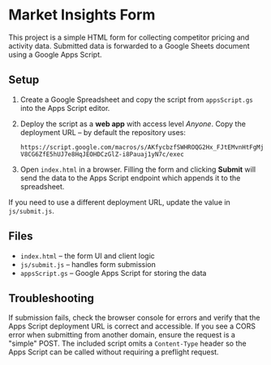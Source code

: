 # Market Insights Form

This project is a simple HTML form for collecting competitor pricing and activity data. Submitted data is forwarded to a Google Sheets document using a Google Apps Script.

## Setup

1. Create a Google Spreadsheet and copy the script from `appsScript.gs` into the Apps Script editor.
2. Deploy the script as a **web app** with access level *Anyone*. Copy the deployment URL – by default the repository uses:

   `https://script.google.com/macros/s/AKfycbzfSWHROQG2Hx_FJtEMvnHtFgMjV8CG6ZfE5hUJ7e8HqJEOHDCzGlZ-i8Pauaj1yN7c/exec`

3. Open `index.html` in a browser. Filling the form and clicking **Submit** will send the data to the Apps Script endpoint which appends it to the spreadsheet.

If you need to use a different deployment URL, update the value in `js/submit.js`.

## Files

- `index.html` – the form UI and client logic
- `js/submit.js` – handles form submission
- `appsScript.gs` – Google Apps Script for storing the data

## Troubleshooting

If submission fails, check the browser console for errors and verify that the Apps Script deployment URL is correct and accessible.
If you see a CORS error when submitting from another domain, ensure the request
is a "simple" POST. The included script omits a `Content-Type` header so the
Apps Script can be called without requiring a preflight request.
